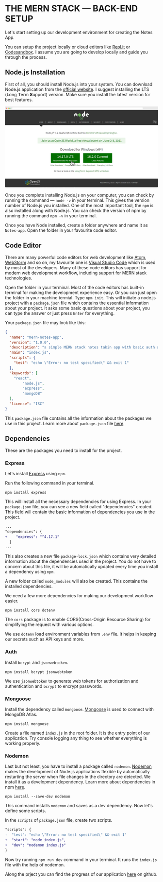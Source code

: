 # THE **MERN** STACK — BACK-END SETUP

Let's start setting up our development environment for creating the Notes App.

You can setup the project locally or cloud editors like [Repl.it](https://replit.com) or [Codesandbox](https://codesandbox.io). I assume you are going to develop locally and guide you through the process.

## Node.js Installation

First of all, you should install Node.js into your system. You can download Node.js application from the [official website](https://nodejs.org/en/download/). I suggest installing the LTS (**L**ong **T**erm **S**upport) version. Make sure you install the latest version for best features.

![Node.js official website](/assests/05-Node.js-login.png)

Once you complete installing Node.js on your computer, you can check by running the command — `node -v` in your terminal. This gives the version number of Node.js you installed. One of the most important tool, the `npm` is also installed along with Node.js. You can check the version of npm by running the command `npm -v` in your terminal.

Once you have Node installed, create a folder anywhere and name it as `Notes-app`. Open the folder in your favourite code editor.

## Code Editor

There are many powerful code editors for web development like [Atom](https://atom.io/), [WebStorm](https://www.jetbrains.com/webstorm/) and so on, my favourite one is [Visual Studio Code](https://code.visualstudio.com/) which is used by most of the developers. Many of these code editors has support for modern web development workflow, including support for MERN stack technologies.

Open the folder in your terminal. Most of the code editors has built-in terminal for making the development experience easy. Or you can just open the folder in your machine termial. Type `npm init`. This will initiate a node.js project with a `package.json` file which contains the essential information about your project. It asks some basic questions about your project, you can type the answer or just press `Enter` for everything.

Your `package.json` file may look like this:

```json
{
  "name": "mern-notes-app",
  "version": "1.0.0",
  "description": "a simple MERN stack notes takin app with basic auth and CRUD functionality",
  "main": "index.js",
  "scripts": {
    "test": "echo \"Error: no test specified\" && exit 1"
  },
  "keywords": [
    "react",
		"node.js",
		"express",
		"mongoDB"
  ],
  "license": "ISC"
}

```

This `package.json` file contains all the information about the packages we use in this project. Learn more about `package.json` file [here](https://docs.npmjs.com/cli/v7/configuring-npm/package-json).

## Dependencies

These are the packages you need to install for the project.

### Express

Let's install [Express](https://www.npmjs.com/package/express) using `npm`.

Run the following command in your terminal.

```
npm install express
```

This will install all the necessary dependencies for using Express. In your `package.json` file, you can see a new field called "dependencies" created. This field will contain the basic information of dependencies you use in the project.

```diff
...
"dependencies": {
+    "express": "^4.17.1"
  }
...
```

This also creates a new file `package-lock.json` which contains very detailed information about the dependencies used in the project. You do not have to concern about this file, it will be automatically updated every time you install a dependency using `npm`.

A new folder called `node_modules` will also be created. This contains the installed dependencies.

We need a few more dependencies for making our development workflow easier.

```
npm install cors dotenv
```

The `cors` package is to enable CORS(Cross-Origin Resource Sharing) for simplifying the request with various options.

We use `dotenv` load environment variables from `.env` file. It helps in keeping our secrets such as API keys and more.

### Auth

Install `bcrypt` and `jsonwebtoken`.

```
npm install bcrypt jsonwebtoken
```

We use `jsonwebtoken` to generate web tokens for authorization and authentication and `bcrypt` to encrypt passwords.

### Mongoose

Install the dependency called `mongoose`. [Mongoose](https://www.npmjs.com/package/mongoose) is used to connect with MongoDB Atlas.

```
npm install mongoose
```

Create a file named `index.js` in the root folder. It is the entry point of our application. Try console logging any thing to see whether everything is working properly.

### Nodemon

Last but not least, you have to install a package called `nodemon`. [Nodemon](https://www.npmjs.com/package/nodemon) makes the development of Node.js applications flexible by automatically restarting the server when file changes in the directory are detected. We install it as a development dependency. Learn more about dependencies in npm [here](https://docs.npmjs.com/specifying-dependencies-and-devdependencies-in-a-package-json-file).

```
npm install --save-dev nodemon
```

This command installs `nodemon` and saves as a dev dependency. Now let's define some scripts.

In the `scripts` of `package.json` file, create two scripts.

```diff
"scripts": {
-  "test": "echo \"Error: no test specified\" && exit 1"
+  "start": "node index.js",
+  "dev": "nodemon index.js"
}
```

Now try running `npm run dev` command in your terminal. It runs the `index.js` file with the help of nodemon.

Along the prject you can find the progress of our application [here](https://github.com/giridhar7632/mern-notes-app/tree/5a2a8cef5e25fb083c0db6ec129680f76e8ba343) on github.